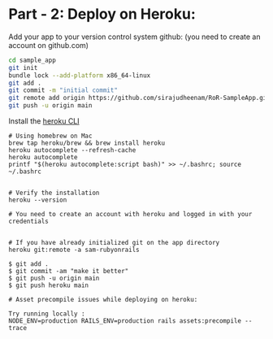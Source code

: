 # Part - 2: Deploy on Heroku:

Add your app to your version control system github: (you need to create an account on github.com)

```bash
cd sample_app
git init
bundle lock --add-platform x86_64-linux
git add .
git commit -m "initial commit"
git remote add origin https://github.com/sirajudheenam/RoR-SampleApp.git
git push -u origin main
```
Install the [heroku CLI](https://devcenter.heroku.com/articles/heroku-command-line)

```
# Using homebrew on Mac
brew tap heroku/brew && brew install heroku
heroku autocomplete --refresh-cache
heroku autocomplete
printf "$(heroku autocomplete:script bash)" >> ~/.bashrc; source ~/.bashrc


# Verify the installation
heroku --version

# You need to create an account with heroku and logged in with your credentials 


# If you have already initialized git on the app directory
heroku git:remote -a sam-rubyonrails

$ git add .
$ git commit -am "make it better"
$ git push -u origin main
$ git push heroku main

# Asset precompile issues while deploying on heroku:

Try running locally :
NODE_ENV=production RAILS_ENV=production rails assets:precompile --trace




```

